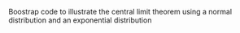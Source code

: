 Boostrap code to illustrate the central limit theorem using a normal distribution and an exponential distribution
